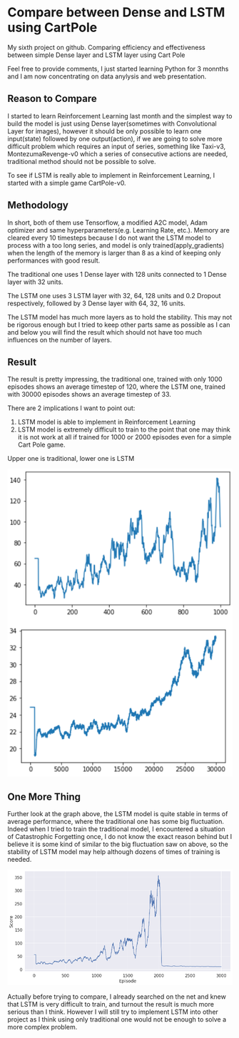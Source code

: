 # Compare between Dense and LSTM using CartPole
My sixth project on github. Comparing efficiency and effectiveness between simple Dense layer and LSTM layer using Cart Pole

Feel free to provide comments, I just started learning Python for 3 monnths and I am now concentrating on data anylysis and web presentation.

## Reason to Compare
I started to learn Reinforcement Learning last month and the simplest way to build the model is just using Dense layer(sometimes with Convolutional Layer for images), however it should be only possible to learn one input(state) followed by one output(action), if we are going to solve more difficult problem which requires an input of series, something like Taxi-v3, MontezumaRevenge-v0 which a series of consecutive actions are needed, traditional method should not be possible to solve.

To see if LSTM is really able to implement in Reinforcement Learning, I started with a simple game CartPole-v0. 

## Methodology
In short, both of them use Tensorflow, a modified A2C model, Adam optimizer and same hyperparameters(e.g. Learning Rate, etc.).
Memory are cleared every 10 timesteps because I do not want the LSTM model to process with a too long series, and model is only trained(apply_gradients) when the length of the memory is larger than 8 as a kind of keeping only performances with good result.

The traditional one uses 1 Dense layer with 128 units connected to 1 Dense layer with 32 units.

The LSTM one uses 3 LSTM layer with 32, 64, 128 units and 0.2 Dropout respectively, followed by 3 Dense layer with 64, 32, 16 units.

The LSTM model has much more layers as to hold the stability. This may not be rigorous enough but I tried to keep other parts same as possible as I can and below you will find the result which should not have too much influences on the number of layers.

## Result
The result is pretty impressing, the traditional one, trained with only 1000 episodes shows an average timestep of 120, where the LSTM one, trained with 30000 episodes shows an average timestep of 33.

There are 2 implications I want to point out:
1. LSTM model is able to implement in Reinforcement Learning
2. LSTM model is extremely difficult to train to the point that one may think it is not work at all if trained for 1000 or 2000 episodes even for a simple Cart Pole game.

Upper one is traditional, lower one is LSTM

![image](https://github.com/leolui2004/cartpole_compare/blob/master/cartpole_timestep.png)

## One More Thing
Further look at the graph above, the LSTM model is quite stable in terms of average performance, where the traditional one has some big fluctuation. Indeed when I tried to train the traditional model, I encountered a situation of Catastrophic Forgetting once, I do not know the exact reason behind but I believe it is some kind of similar to the big fluctuation saw on above, so the stability of LSTM model may help although dozens of times of training is needed.

![image](https://github.com/leolui2004/cartpole_compare/blob/master/cartpole_catastrophic.png)

Actually before trying to compare, I already searched on the net and knew that LSTM is very difficult to train, and turnout the result is much more serious than I think. However I will still try to implement LSTM into other project as I think using only traditional one would not be enough to solve a more complex problem.
